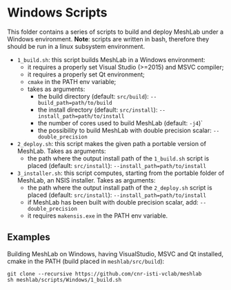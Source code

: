 # Windows Scripts

This folder contains a series of scripts to build and deploy MeshLab under a Windows environment.
**Note**: scripts are written in bash, therefore they should be run in a linux subsystem environment.

* `1_build.sh`: this script builds MeshLab in a Windows environment:
    * it requires a properly set Visual Studio (>=2015) and MSVC compiler;
	* it requires a properly set Qt environment;
	* `cmake` in the PATH env variable;
	* takes as arguments:
		* the build directory (default: `src/build`): `--build_path=path/to/build`
		* the install directory (default: `src/install`): `--install_path=path/to/install`
		* the number of cores used to build MeshLab (default: `-j4`)`
		* the possibility to build MeshLab with double precision scalar: `--double_precision`
* `2_deploy.sh`: this script makes the given path a portable version of MeshLab. Takes as arguments:
    * the path where the output install path of the `1_build.sh` script is placed (default: `src/install`): `--install_path=path/to/install`
* `3_installer.sh`: this script computes, starting from the portable folder of MeshLab, an NSIS installer. Takes as arguments:
    * the path where the output install path of the `2_deploy.sh` script is placed (default: `src/install`): `--install_path=path/to/install`
    * if MeshLab has been built with double precision scalar, add: `--double_precision`
    * it requires `makensis.exe` in the PATH env variable.


## Examples

Building MeshLab on Windows, having VisualStudio, MSVC and Qt installed, cmake in the PATH (build placed in `meshlab/src/build`):

	git clone --recursive https://github.com/cnr-isti-vclab/meshlab
	sh meshlab/scripts/Windows/1_build.sh